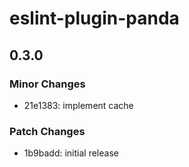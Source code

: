 # eslint-plugin-panda

## 0.3.0

### Minor Changes

- 21e1383: implement cache

### Patch Changes

- 1b9badd: initial release
